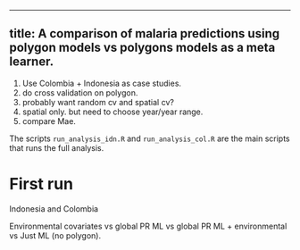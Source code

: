 
---
title: A comparison of malaria predictions using polygon models vs polygons models as a meta learner.
---



1. Use Colombia + Indonesia as case studies.
2. do cross validation on polygon.
5. probably want random cv and spatial cv?
7. spatial only. but need to choose year/year range.
8. compare Mae.


The scripts `run_analysis_idn.R` and `run_analysis_col.R` are the main scripts that runs the full analysis.


# First run

Indonesia and Colombia

Environmental covariates vs global PR ML vs global PR ML + environmental vs Just ML (no polygon).


